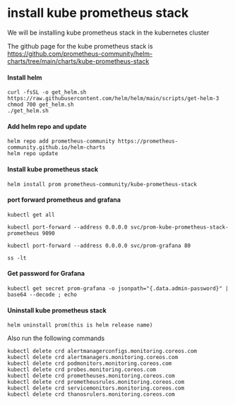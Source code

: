 # install kube prometheus stack 
 
We will be installing kube prometheus stack in the kubernetes cluster 

The github page for the kube prometheus stack is https://github.com/prometheus-community/helm-charts/tree/main/charts/kube-prometheus-stack


#### Install helm 

```
curl -fsSL -o get_helm.sh https://raw.githubusercontent.com/helm/helm/main/scripts/get-helm-3
chmod 700 get_helm.sh
./get_helm.sh

```

#### Add helm repo and update

```
helm repo add prometheus-community https://prometheus-community.github.io/helm-charts
helm repo update

```

#### Install kube prometheus stack 

```
helm install prom prometheus-community/kube-prometheus-stack 
```
#### port forward prometheus and grafana

```
kubectl get all

kubectl port-forward --address 0.0.0.0 svc/prom-kube-prometheus-stack-prometheus 9090

kubectl port-forward --address 0.0.0.0 svc/prom-grafana 80

ss -lt

```
#### Get password for Grafana

```
kubectl get secret prom-grafana -o jsonpath="{.data.admin-password}" | base64 --decode ; echo

```

#### Uninstall kube prometheus stack
```
helm uninstall prom(this is helm release name)

```
Also run the following commands 

```
kubectl delete crd alertmanagerconfigs.monitoring.coreos.com
kubectl delete crd alertmanagers.monitoring.coreos.com
kubectl delete crd podmonitors.monitoring.coreos.com
kubectl delete crd probes.monitoring.coreos.com
kubectl delete crd prometheuses.monitoring.coreos.com
kubectl delete crd prometheusrules.monitoring.coreos.com
kubectl delete crd servicemonitors.monitoring.coreos.com
kubectl delete crd thanosrulers.monitoring.coreos.com

```


